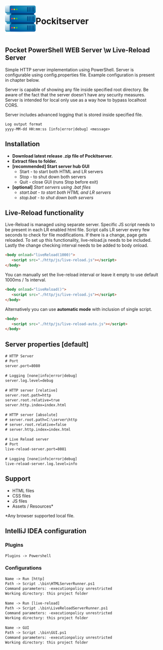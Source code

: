 <img align="left" width="100" height="100" src="icon.png" alt="Pockitserver Icon">

<h1>Pockitserver</h1>

<br>

## Pocket PowerShell WEB Server \w Live-Reload Server
Simple HTTP server implementation using PowerShell.
Server is configurable using config.properties file.
Example configuration is present in chapter below.

Server is capable of showing any file inside specified root directory.
Be aware of the fact that the server doesn't have any security measures.
Server is intended for local only use as a way how to bypass localhost CORS.

Server includes advanced logging that is stored inside specified file.

```
Log output format
yyyy-MM-dd HH:mm:ss [info|error|debug] <message>
```

## Installation

- **Download latest release .zip file of Pockitserver.**
- **Extract files to folder.**
- **[recommended] Start server hub GUI**
    - Start - to start both HTML and LR servers
    - Stop - to shut down both servers
    - Quit - close GUI (runs Stop before exit)
- **[optional]** *Start servers using .bat files*
    - *start.bat - to start both HTML and LR servers*
    - *stop.bat - to shut down both servers*

## Live-Reload functionality

Live-Reload is managed using separate server.
Specific JS script needs to be present in each LR enabled html file.
Script calls LR server every few seconds to check for file modifications.
If there is a change, page gets reloaded.
To set up this functionality, live-reload.js needs to be included.
Lastly the change checking interval needs to be added to body onload.

```html
<body onload="liveReload(1000)">
   <script src="./http/js/live-reload.js"></script>
</body>
```
You can manually set the live-reload interval or leave it empty to use default 1000ms / 1s interval.
```html
<body onload="liveReload()">
   <script src="./http/js/live-reload.js"></script>
</body>
```
Alternatively you can use **automatic mode** with inclusion of single script.
```html
<body>
   <script src="./http/js/live-reload-auto.js"></script>
</body>
```

## Server properties [default]

```properties
# HTTP Server
# Port
server.port=8080

# Logging [none|info|error|debug]
server.log.level=debug

# HTTP server [relative]
server.root.path=http
server.root.relative=true
server.http.index=index.html

# HTTP server [absolute]
# server.root.path=C:\server\http
# server.root.relative=false
# server.http.index=index.html

# Live Reload server
# Port
live-reload-server.port=8081

# Logging [none|info|error|debug]
live-reload-server.log.level=info
```

## Support

- HTML files
- CSS files
- JS files
- Assets / Resources*

*Any browser supported local file.

## IntelliJ IDEA configuration

### Plugins

```
Plugins -> Powershell
```

### Configurations

```
Name -> Run [http]
Path -> Script .\bin\HTMLServerRunner.ps1
Command parameters: -executionpolicy unrestricted
Working directory: this project folder

Name -> Run [live-reload]
Path -> Script .\bin\LiveReloadServerRunner.ps1
Command parameters: -executionpolicy unrestricted
Working directory: this project folder

Name -> GUI
Path -> Script .\bin\GUI.ps1
Command parameters: -executionpolicy unrestricted
Working directory: this project folder
```
